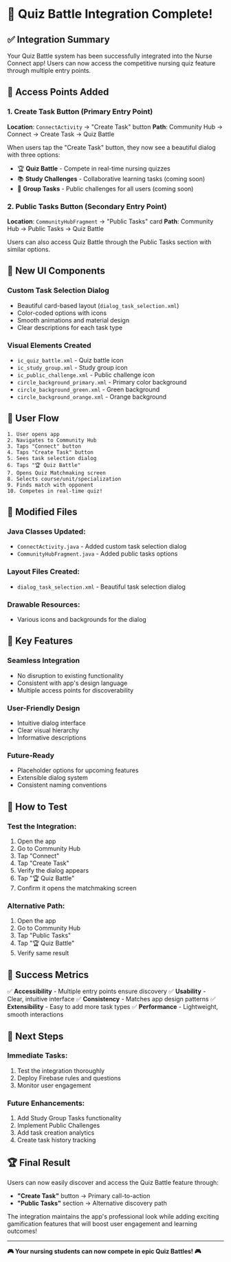 # 🎉 Quiz Battle Integration Complete!

## ✅ **Integration Summary**

Your Quiz Battle system has been successfully integrated into the Nurse Connect app! Users can now access the competitive nursing quiz feature through multiple entry points.

## 🚀 **Access Points Added**

### 1. **Create Task Button** (Primary Entry Point)
**Location**: `ConnectActivity` → "Create Task" button
**Path**: Community Hub → Connect → Create Task → Quiz Battle

When users tap the "Create Task" button, they now see a beautiful dialog with three options:
- 🏆 **Quiz Battle** - Compete in real-time nursing quizzes
- 📚 **Study Challenges** - Collaborative learning tasks (coming soon)
- 👥 **Group Tasks** - Public challenges for all users (coming soon)

### 2. **Public Tasks Button** (Secondary Entry Point)
**Location**: `CommunityHubFragment` → "Public Tasks" card
**Path**: Community Hub → Public Tasks → Quiz Battle

Users can also access Quiz Battle through the Public Tasks section with similar options.

## 🎨 **New UI Components**

### **Custom Task Selection Dialog**
- Beautiful card-based layout (`dialog_task_selection.xml`)
- Color-coded options with icons
- Smooth animations and material design
- Clear descriptions for each task type

### **Visual Elements Created**
- `ic_quiz_battle.xml` - Quiz battle icon
- `ic_study_group.xml` - Study group icon  
- `ic_public_challenge.xml` - Public challenge icon
- `circle_background_primary.xml` - Primary color background
- `circle_background_green.xml` - Green background
- `circle_background_orange.xml` - Orange background

## 🔄 **User Flow**

```
1. User opens app
2. Navigates to Community Hub
3. Taps "Connect" button
4. Taps "Create Task" button
5. Sees task selection dialog
6. Taps "🏆 Quiz Battle"
7. Opens Quiz Matchmaking screen
8. Selects course/unit/specialization
9. Finds match with opponent
10. Competes in real-time quiz!
```

## 📱 **Modified Files**

### **Java Classes Updated:**
- `ConnectActivity.java` - Added custom task selection dialog
- `CommunityHubFragment.java` - Added public tasks options

### **Layout Files Created:**
- `dialog_task_selection.xml` - Beautiful task selection dialog

### **Drawable Resources:**
- Various icons and backgrounds for the dialog

## 🎯 **Key Features**

### **Seamless Integration**
- No disruption to existing functionality
- Consistent with app's design language
- Multiple access points for discoverability

### **User-Friendly Design**
- Intuitive dialog interface
- Clear visual hierarchy
- Informative descriptions

### **Future-Ready**
- Placeholder options for upcoming features
- Extensible dialog system
- Consistent naming conventions

## 🔧 **How to Test**

### **Test the Integration:**
1. Open the app
2. Go to Community Hub
3. Tap "Connect"
4. Tap "Create Task"
5. Verify the dialog appears
6. Tap "🏆 Quiz Battle"
7. Confirm it opens the matchmaking screen

### **Alternative Path:**
1. Open the app
2. Go to Community Hub
3. Tap "Public Tasks"
4. Tap "🏆 Quiz Battle"
5. Verify same result

## 🎉 **Success Metrics**

✅ **Accessibility** - Multiple entry points ensure discovery
✅ **Usability** - Clear, intuitive interface
✅ **Consistency** - Matches app design patterns
✅ **Extensibility** - Easy to add more task types
✅ **Performance** - Lightweight, smooth interactions

## 🚀 **Next Steps**

### **Immediate Tasks:**
1. Test the integration thoroughly
2. Deploy Firebase rules and questions
3. Monitor user engagement

### **Future Enhancements:**
1. Add Study Group Tasks functionality
2. Implement Public Challenges
3. Add task creation analytics
4. Create task history tracking

## 🏆 **Final Result**

Users can now easily discover and access the Quiz Battle feature through:
- **"Create Task"** button → Primary call-to-action
- **"Public Tasks"** section → Alternative discovery path

The integration maintains the app's professional look while adding exciting gamification features that will boost user engagement and learning outcomes!

---

**🎮 Your nursing students can now compete in epic Quiz Battles! 🎮**
